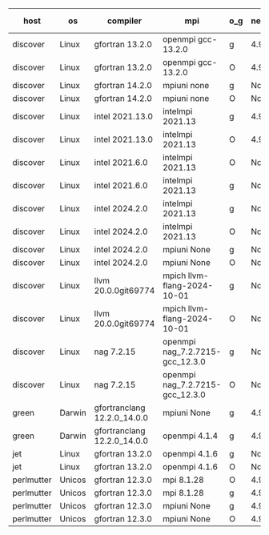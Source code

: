 

| host     | os       | compiler                              | mpi                      | o_g        | netcdf        | build       | u_pass          | u_fail          | s_pass            | s_fail            | e_pass             | e_fail             | nuopc_pass       | nuopc_fail       | artifacts link          |
|----------|----------|---------------------------------------|--------------------------|------------|---------------|-------------|-----------------|-----------------|-------------------|-------------------|--------------------|--------------------|------------------|------------------|-------------------------|
| discover | Linux | gfortran 13.2.0 | openmpi gcc-13.2.0  | g | 4.9.2  | PASS | 14186 | 0 | 51 | 0 | 80 | 0 | 57 | 0 | <a href="https://github.com/esmf-org/esmf-test-artifacts/tree/e8bd875c83fc96b307b2d06006a5de538cf849c8/develop/gfortran/13.2.0/g/openmpi/gcc-13.2.0" target="_blank">e8bd875</a> | 
| discover | Linux | gfortran 13.2.0 | openmpi gcc-13.2.0  | O | 4.9.2  | PASS | 14186 | 0 | 51 | 0 | 80 | 0 | 57 | 0 | <a href="https://github.com/esmf-org/esmf-test-artifacts/tree/462e2cd1017a7c2f3167bfa21beb26755b1fb91b/develop/gfortran/13.2.0/O/openmpi/gcc-13.2.0" target="_blank">462e2cd</a> | 
| discover | Linux | gfortran 14.2.0 | mpiuni none  | g | None  | PASS | 12517 | 0 | 9 | 0 | 42 | 0 | None | None | <a href="https://github.com/esmf-org/esmf-test-artifacts/tree/cbf2ae24e34af22335064b6d3869d12072773fc5/develop/gfortran/14.2.0/g/mpiuni/none" target="_blank">cbf2ae2</a> | 
| discover | Linux | gfortran 14.2.0 | mpiuni none  | O | None  | PASS | 12517 | 0 | 9 | 0 | 42 | 0 | None | None | <a href="https://github.com/esmf-org/esmf-test-artifacts/tree/edce2b69814d31176edbf5da0b2b099790756c06/develop/gfortran/14.2.0/O/mpiuni/none" target="_blank">edce2b6</a> | 
| discover | Linux | intel 2021.13.0 | intelmpi 2021.13  | g | 4.9.2  | PASS | 14186 | 0 | 51 | 0 | 80 | 0 | 57 | 0 | <a href="https://github.com/esmf-org/esmf-test-artifacts/tree/a6b5d7405ae3575185a9297ba9d7afc54c91b905/develop/intel/2021.13.0/g/intelmpi/2021.13" target="_blank">a6b5d74</a> | 
| discover | Linux | intel 2021.13.0 | intelmpi 2021.13  | O | 4.9.2  | PASS | 14186 | 0 | 51 | 0 | 80 | 0 | 57 | 0 | <a href="https://github.com/esmf-org/esmf-test-artifacts/tree/d209984dfba6c6afd3c730ee951b88e4fac6a725/develop/intel/2021.13.0/O/intelmpi/2021.13" target="_blank">d209984</a> | 
| discover | Linux | intel 2021.6.0 | intelmpi 2021.13  | O | None  | PASS | 14186 | 0 | 51 | 0 | 80 | 0 | 57 | 0 | <a href="https://github.com/esmf-org/esmf-test-artifacts/tree/dfd118a549f35ffbbe32868ee33fb743aa1a4a7f/develop/intel/2021.6.0/O/intelmpi/2021.13" target="_blank">dfd118a</a> | 
| discover | Linux | intel 2021.6.0 | intelmpi 2021.13  | g | None  | PASS | 14186 | 0 | 51 | 0 | 80 | 0 | 57 | 0 | <a href="https://github.com/esmf-org/esmf-test-artifacts/tree/3ec95b5d49741efeae7df6796cc231b19150ad6c/develop/intel/2021.6.0/g/intelmpi/2021.13" target="_blank">3ec95b5</a> | 
| discover | Linux | intel 2024.2.0 | intelmpi 2021.13  | g | None  | PASS | 14185 | 1 | 51 | 0 | 80 | 0 | 57 | 0 | <a href="https://github.com/esmf-org/esmf-test-artifacts/tree/12d2481eb7efde81a6d42631197e63dea0098492/develop/intel/2024.2.0/g/intelmpi/2021.13" target="_blank">12d2481</a> | 
| discover | Linux | intel 2024.2.0 | intelmpi 2021.13  | O | None  | PASS | 14186 | 0 | 51 | 0 | 80 | 0 | 57 | 0 | <a href="https://github.com/esmf-org/esmf-test-artifacts/tree/30b3e3b3af8bf9e140d77f3bbe817ee4032dbdeb/develop/intel/2024.2.0/O/intelmpi/2021.13" target="_blank">30b3e3b</a> | 
| discover | Linux | intel 2024.2.0 | mpiuni None  | g | None  | PASS | 12516 | 1 | 9 | 0 | 42 | 0 | None | None | <a href="https://github.com/esmf-org/esmf-test-artifacts/tree/ab2183e42ce634ef1209da0c7de7e5643c07a150/develop/intel/2024.2.0/g/mpiuni/None" target="_blank">ab2183e</a> | 
| discover | Linux | intel 2024.2.0 | mpiuni None  | O | None  | PASS | 12517 | 0 | 9 | 0 | 42 | 0 | None | None | <a href="https://github.com/esmf-org/esmf-test-artifacts/tree/d62ac973a63927004048c1289930f08042a7eb40/develop/intel/2024.2.0/O/mpiuni/None" target="_blank">d62ac97</a> | 
| discover | Linux | llvm 20.0.0git69774 | mpich llvm-flang-2024-10-01  | g | None  | PASS | 14149 | 37 | 18 | 33 | 76 | 4 | 16 | 41 | <a href="https://github.com/esmf-org/esmf-test-artifacts/tree/fe45f2f71ba17df24dbd50fa91f90e6a27b147b9/develop/llvm/20.0.0git69774/g/mpich/llvm-flang-2024-10-01" target="_blank">fe45f2f</a> | 
| discover | Linux | llvm 20.0.0git69774 | mpich llvm-flang-2024-10-01  | O | None  | PASS | 14147 | 39 | 18 | 33 | 76 | 4 | 14 | 43 | <a href="https://github.com/esmf-org/esmf-test-artifacts/tree/caf1ce52a8edbc26962426e6c7123f0bdd1eefd5/develop/llvm/20.0.0git69774/O/mpich/llvm-flang-2024-10-01" target="_blank">caf1ce5</a> | 
| discover | Linux | nag 7.2.15 | openmpi nag_7.2.7215-gcc_12.3.0  | g | None  | PASS | 14186 | 0 | 51 | 0 | 80 | 0 | 57 | 0 | <a href="https://github.com/esmf-org/esmf-test-artifacts/tree/18b45ec70a3f071e014864976b8b00a104d74be2/develop/nag/7.2.15/g/openmpi/nag_7.2.7215-gcc_12.3.0" target="_blank">18b45ec</a> | 
| discover | Linux | nag 7.2.15 | openmpi nag_7.2.7215-gcc_12.3.0  | O | None  | PASS | 14186 | 0 | 51 | 0 | 80 | 0 | 57 | 0 | <a href="https://github.com/esmf-org/esmf-test-artifacts/tree/1dbe06e74a5d13837a5bca3e68518f3c3d5f9a87/develop/nag/7.2.15/O/openmpi/nag_7.2.7215-gcc_12.3.0" target="_blank">1dbe06e</a> | 
| green | Darwin | gfortranclang 12.2.0_14.0.0 | mpiuni None  | g | 4.9.2  | PASS | 12517 | 0 | 9 | 0 | 42 | 0 | None | None | <a href="https://github.com/esmf-org/esmf-test-artifacts/tree/3a0479eeddec0bc8514fb88412d83acd0d087853/develop/gfortranclang/12.2.0_14.0.0/g/mpiuni/None" target="_blank">3a0479e</a> | 
| green | Darwin | gfortranclang 12.2.0_14.0.0 | openmpi 4.1.4  | g | 4.9.2  | PASS | 14186 | 0 | 51 | 0 | 80 | 0 | 58 | 0 | <a href="https://github.com/esmf-org/esmf-test-artifacts/tree/94140ed864b66f2291586cce8ecb82c85f71a0a8/develop/gfortranclang/12.2.0_14.0.0/g/openmpi/4.1.4" target="_blank">94140ed</a> | 
| jet | Linux | gfortran 13.2.0 | openmpi 4.1.6  | g | None  | PASS | 14176 | 10 | 51 | 0 | 80 | 0 | 57 | 0 | <a href="https://github.com/esmf-org/esmf-test-artifacts/tree/017592067a5cd2a6f6dd7440a61158029dfca14e/develop/gfortran/13.2.0/g/openmpi/4.1.6" target="_blank">0175920</a> | 
| jet | Linux | gfortran 13.2.0 | openmpi 4.1.6  | O | None  | PASS | 14186 | 0 | 51 | 0 | 80 | 0 | 57 | 0 | <a href="https://github.com/esmf-org/esmf-test-artifacts/tree/298b3f1f1f18f9e94a8d83c8d7f7467a28a98857/develop/gfortran/13.2.0/O/openmpi/4.1.6" target="_blank">298b3f1</a> | 
| perlmutter | Unicos | gfortran 12.3.0 | mpi 8.1.28  | O | 4.9.0  | PASS | None | None | None | None | None | None | None | None | <a href="https://github.com/esmf-org/esmf-test-artifacts/tree/52bcb9e6d47a589fad32bc9c2fbf9ec639b6286f/develop/gfortran/12.3.0/O/mpi/8.1.28" target="_blank">52bcb9e</a> | 
| perlmutter | Unicos | gfortran 12.3.0 | mpi 8.1.28  | g | 4.9.0  | PASS | None | None | None | None | None | None | None | None | <a href="https://github.com/esmf-org/esmf-test-artifacts/tree/59c91153408f31d1e2ffbfec69bc0e1f121b2e29/develop/gfortran/12.3.0/g/mpi/8.1.28" target="_blank">59c9115</a> | 
| perlmutter | Unicos | gfortran 12.3.0 | mpiuni None  | g | 4.9.0  | PASS | None | None | None | None | None | None | None | None | <a href="https://github.com/esmf-org/esmf-test-artifacts/tree/d8c0ecf55fea529d6056323ea4a235f3170f8ab8/develop/gfortran/12.3.0/g/mpiuni/None" target="_blank">d8c0ecf</a> | 
| perlmutter | Unicos | gfortran 12.3.0 | mpiuni None  | O | 4.9.0  | PASS | None | None | None | None | None | None | None | None | <a href="https://github.com/esmf-org/esmf-test-artifacts/tree/d6921739ee9579ce3b3fa9d47078fcf99d2efc07/develop/gfortran/12.3.0/O/mpiuni/None" target="_blank">d692173</a> | 
